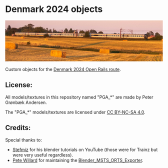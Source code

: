 
# Denmark 2024 objects

![Denmark 2024](./DK24_small.png)

Custom objects for the [Denmark 2024 Open Rails route](https://github.com/pgroenbaek/openrails-route-dk24).

## License:

All models/textures in this repository named "PGA_\*" are made by Peter Grønbæk Andersen.

The "PGA_\*" models/textures are licensed under [CC BY-NC-SA 4.0](https://creativecommons.org/licenses/by-nc-sa/4.0/).

## Credits:

Special thanks to:
- [Stefmiz](https://www.youtube.com/@stefmiz ) for his blender tutorials on YouTube (those were for Trainz but were very useful regardless).
- [Pete Willard](https://www.github.com/pwillard ) for maintaining the [Blender_MSTS_ORTS_Exporter](https://github.com/pwillard/Blender_MSTS_ORTS_Exporter ).